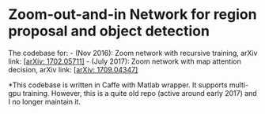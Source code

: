 # Zoom-out-and-in Network for region proposal and object detection

The codebase for:
    - (Nov 2016): Zoom network with recursive training, arXiv
link: [[arXiv: 1702.05711]](https://arxiv.org/abs/1702.05711)
    - (July 2017): Zoom network with map attention decision, arXiv
link: [[arXiv: 1709.04347]](https://arxiv.org/abs/1709.04347)

*This codebase is written in Caffe with Matlab wrapper. 
It supports multi-gpu training. However, this is a quite old repo (active around early 2017) and I no longer maintain it.


